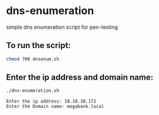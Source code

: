 # dns-enumeration
simple dns enumeration script for pen-testing

## To run the script:
```bash
chmod 700 dnsenum.sh
```
## Enter the ip address and domain name:
```bash
./dns-enumeration.sh
```
```
Enter the ip address: 10.10.10.172                                                                                                                         
Enter the Domain name: megabank.local 
```
